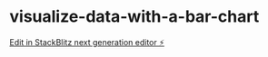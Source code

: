# visualize-data-with-a-bar-chart

[Edit in StackBlitz next generation editor ⚡️](https://stackblitz.com/~/github.com/BenOnSocial/visualize-data-with-a-bar-chart)